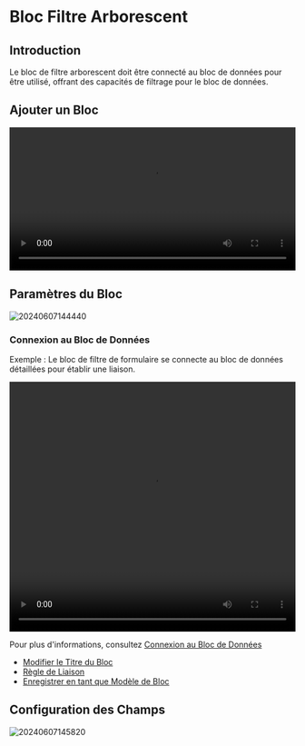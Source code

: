 # Bloc Filtre Arborescent

<PluginInfo commercial="true" name="block-tree"></PluginInfo>

## Introduction

Le bloc de filtre arborescent doit être connecté au bloc de données pour être utilisé, offrant des capacités de filtrage pour le bloc de données.

## Ajouter un Bloc

<video width="100%" controls>
  <source src="https://static-docs.nocobase.com/20240607144133_rec_.mp4" type="video/mp4">
</video>

## Paramètres du Bloc

![20240607144440](https://static-docs.nocobase.com/20240607144440.png)

### Connexion au Bloc de Données

Exemple : Le bloc de filtre de formulaire se connecte au bloc de données détaillées pour établir une liaison.

<video width="100%" height="440" controls>
    <source src="https://static-docs.nocobase.com/20240607145351_rec_.mp4" type="video/mp4">
  </video>

Pour plus d'informations, consultez [Connexion au Bloc de Données](/handbook/ui/blocks/block-settings/connect-block)

- [Modifier le Titre du Bloc](/handbook/ui/blocks/block-settings/block-title)
- [Règle de Liaison](/handbook/ui/blocks/block-settings/linkage-rule)
- [Enregistrer en tant que Modèle de Bloc](/handbook/block-template)

## Configuration des Champs

![20240607145820](https://static-docs.nocobase.com/20240607145820.png)
